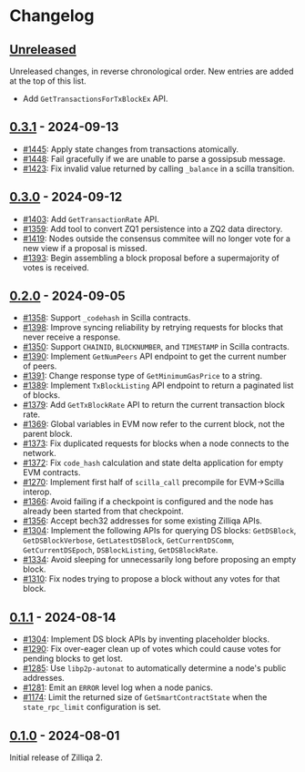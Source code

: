 # Changelog

## [Unreleased]

Unreleased changes, in reverse chronological order. New entries are added at the top of this list.

- Add `GetTransactionsForTxBlockEx` API.

## [0.3.1] - 2024-09-13

- [#1445](https://github.com/Zilliqa/zq2/pull/1445): Apply state changes from transactions atomically.
- [#1448](https://github.com/Zilliqa/zq2/pull/1448): Fail gracefully if we are unable to parse a gossipsub message.
- [#1423](https://github.com/Zilliqa/zq2/pull/1423): Fix invalid value returned by calling `_balance` in a scilla transition.

## [0.3.0] - 2024-09-12

- [#1403](https://github.com/Zilliqa/zq2/pull/1403): Add `GetTransactionRate` API.
- [#1359](https://github.com/Zilliqa/zq2/pull/1359): Add tool to convert ZQ1 persistence into a ZQ2 data directory.
- [#1419](https://github.com/Zilliqa/zq2/pull/1419): Nodes outside the consensus commitee will no longer vote for a new view if a proposal is missed.
- [#1393](https://github.com/Zilliqa/zq2/pull/1393): Begin assembling a block proposal before a supermajority of votes is received.

## [0.2.0] - 2024-09-05

- [#1358](https://github.com/Zilliqa/zq2/pull/1358): Support `_codehash` in Scilla contracts.
- [#1398](https://github.com/Zilliqa/zq2/pull/1398): Improve syncing reliability by retrying requests for blocks that never receive a response.
- [#1350](https://github.com/Zilliqa/zq2/pull/1350): Support `CHAINID`, `BLOCKNUMBER`, and `TIMESTAMP` in Scilla contracts.
- [#1390](https://github.com/Zilliqa/zq2/pull/1390): Implement `GetNumPeers` API endpoint to get the current number of peers.
- [#1391](https://github.com/Zilliqa/zq2/pull/1391): Change response type of `GetMinimumGasPrice` to a string.
- [#1389](https://github.com/Zilliqa/zq2/pull/1389): Implement `TxBlockListing` API endpoint to return a paginated list of blocks.
- [#1379](https://github.com/Zilliqa/zq2/pull/1379): Add `GetTxBlockRate` API to return the current transaction block rate.
- [#1369](https://github.com/Zilliqa/zq2/pull/1369): Global variables in EVM now refer to the current block, not the parent block.
- [#1373](https://github.com/Zilliqa/zq2/pull/1373): Fix duplicated requests for blocks when a node connects to the network.
- [#1372](https://github.com/Zilliqa/zq2/pull/1372): Fix `code_hash` calculation and state delta application for empty EVM contracts.
- [#1270](https://github.com/Zilliqa/zq2/pull/1270): Implement first half of `scilla_call` precompile for EVM->Scilla interop.
- [#1366](https://github.com/Zilliqa/zq2/pull/1366): Avoid failing if a checkpoint is configured and the node has already been started from that checkpoint.
- [#1356](https://github.com/Zilliqa/zq2/pull/1356): Accept bech32 addresses for some existing Zilliqa APIs.
- [#1304](https://github.com/Zilliqa/zq2/pull/1304): Implement the following APIs for querying DS blocks: `GetDSBlock`, `GetDSBlockVerbose`, `GetLatestDSBlock`, `GetCurrentDSComm`, `GetCurrentDSEpoch`, `DSBlockListing`, `GetDSBlockRate`.
- [#1334](https://github.com/Zilliqa/zq2/pull/1334): Avoid sleeping for unnecessarily long before proposing an empty block.
- [#1310](https://github.com/Zilliqa/zq2/pull/1310): Fix nodes trying to propose a block without any votes for that block.

## [0.1.1] - 2024-08-14

- [#1304](https://github.com/Zilliqa/zq2/pull/1304): Implement DS block APIs by inventing placeholder blocks.
- [#1290](https://github.com/Zilliqa/zq2/pull/1281): Fix over-eager clean up of votes which could cause votes for pending blocks to get lost.
- [#1285](https://github.com/Zilliqa/zq2/pull/1285): Use `libp2p-autonat` to automatically determine a node's public addresses.
- [#1281](https://github.com/Zilliqa/zq2/pull/1281): Emit an `ERROR` level log when a node panics.
- [#1174](https://github.com/Zilliqa/zq2/pull/1174): Limit the returned size of `GetSmartContractState` when the `state_rpc_limit` configuration is set.

## [0.1.0] - 2024-08-01

Initial release of Zilliqa 2.

[unreleased]: https://github.com/zilliqa/zq2/compare/v0.3.1...HEAD
[0.3.1]: https://github.com/zilliqa/zq2/compare/v0.3.0...v0.3.1
[0.3.0]: https://github.com/zilliqa/zq2/compare/v0.2.0...v0.3.0
[0.2.0]: https://github.com/zilliqa/zq2/compare/v0.1.1...v0.2.0
[0.1.1]: https://github.com/zilliqa/zq2/compare/v0.1.0...v0.1.1
[0.1.0]: https://github.com/zilliqa/zq2/releases/tag/v0.1.0

